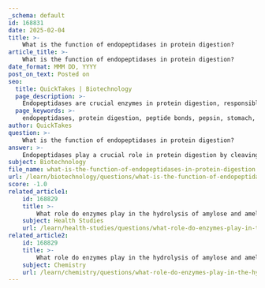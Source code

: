 ```yaml
---
_schema: default
id: 168831
date: 2025-02-04
title: >-
    What is the function of endopeptidases in protein digestion?
article_title: >-
    What is the function of endopeptidases in protein digestion?
date_format: MMM DD, YYYY
post_on_text: Posted on
seo:
  title: QuickTakes | Biotechnology
  page_description: >-
    Endopeptidases are crucial enzymes in protein digestion, responsible for cleaving peptide bonds within protein chains, facilitating the breakdown into smaller peptides and amino acids for absorption.
  page_keywords: >-
    endopeptidases, protein digestion, peptide bonds, pepsin, stomach, polypeptides, trypsin, pancreatic enzymes, amino acids, digestive enzymes
author: QuickTakes
question: >-
    What is the function of endopeptidases in protein digestion?
answer: >-
    Endopeptidases play a crucial role in protein digestion by cleaving peptide bonds within the protein chain, rather than at the terminal ends. This action results in the formation of smaller peptide fragments, which is essential for the overall digestion process. \n\nFor instance, pepsin, an endopeptidase secreted in the stomach, initiates the breakdown of dietary proteins by targeting internal peptide bonds. This initial cleavage increases the surface area of the protein, making it more accessible for further digestion by exopeptidases, which remove amino acids from the ends of the peptide chains.\n\nThe process of protein digestion begins in the stomach and continues in the small intestine, where various proteases, including endopeptidases like trypsin (produced in the pancreas), further break down polypeptides into smaller peptides and eventually into free amino acids. These free amino acids can then be absorbed into the bloodstream through the intestinal epithelial cells.\n\nIn summary, endopeptidases are essential for initiating protein digestion and facilitating the subsequent actions of other digestive enzymes, ultimately leading to the absorption of amino acids.
subject: Biotechnology
file_name: what-is-the-function-of-endopeptidases-in-protein-digestion.md
url: /learn/biotechnology/questions/what-is-the-function-of-endopeptidases-in-protein-digestion
score: -1.0
related_article1:
    id: 168829
    title: >-
        What role do enzymes play in the hydrolysis of amylose and amelopectin?
    subject: Health Studies
    url: /learn/health-studies/questions/what-role-do-enzymes-play-in-the-hydrolysis-of-amylose-and-amelopectin
related_article2:
    id: 168829
    title: >-
        What role do enzymes play in the hydrolysis of amylose and amelopectin?
    subject: Chemistry
    url: /learn/chemistry/questions/what-role-do-enzymes-play-in-the-hydrolysis-of-amylose-and-amelopectin
---
```


&nbsp;